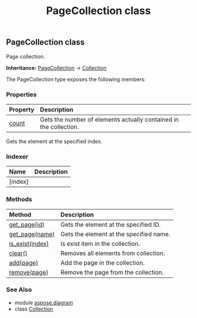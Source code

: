 ﻿---
title: PageCollection class
second_title: Aspose.Diagram for Python via .NET API References
description: 
type: docs
weight: 1520
url: /python-net/aspose.diagram/pagecollection/
is_root: false
---

## PageCollection class

Page collection.



**Inheritance:** [PageCollection](/diagram/python-net/aspose.diagram/pagecollection) → 
[Collection](/diagram/python-net/aspose.diagram/collection)



The PageCollection type exposes the following members:

### Properties
| Property | Description |
| :- | :- |
| [count](/diagram/python-net/aspose.diagram/pagecollection/count) | Gets the number of elements actually contained in the collection. |



Gets the element at the specified index.
### Indexer
| Name | Description |
| :- | :- |
| [index] |  |


### Methods
| Method | Description |
| :- | :- |
| [get_page(id)](/diagram/python-net/aspose.diagram/pagecollection/get_page/#int) | Gets the element at the specified ID. |
| [get_page(name)](/diagram/python-net/aspose.diagram/pagecollection/get_page/#str) | Gets the element at the specified name. |
| [is_exist(index)](/diagram/python-net/aspose.diagram/pagecollection/is_exist/#int) | Is exist item in the collection. |
| [clear()](/diagram/python-net/aspose.diagram/pagecollection/clear/#) | Removes all elements from collection. |
| [add(page)](/diagram/python-net/aspose.diagram/pagecollection/add/#Page) | Add the page in the collection. |
| [remove(page)](/diagram/python-net/aspose.diagram/pagecollection/remove/#Page) | Remove the page from the collection. |


### See Also

* module [aspose.diagram](../)
* class [Collection](/diagram/python-net/aspose.diagram/collection)
